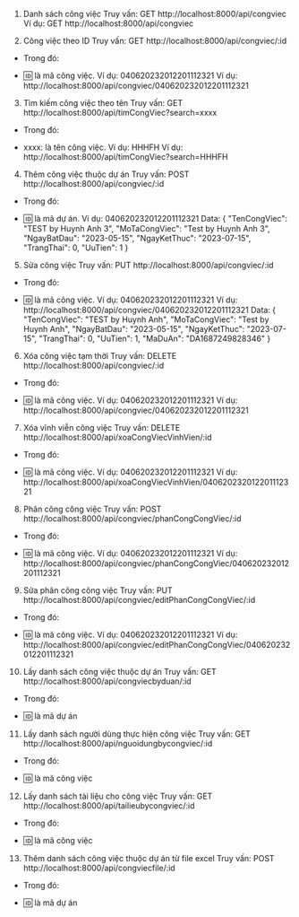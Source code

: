 1. Danh sách công việc
Truy vấn: GET http://localhost:8000/api/congviec
Ví dụ: GET http://localhost:8000/api/congviec


<!-- 1.1 Danh sách công việc sắp xếp
Truy vấn: GET http://localhost:8000/api/congViec/danhSachCongViec?sort&column=???&type=???
- Trong đó: 
+ column: là tên cột cần sắp xếp. Ví dụ: TenCongViec, MoTaCongViec, NgayBatDau, NgayKetThuc,  TrangThai, UuTien
+ type: là kiểu sắp xếp. Ví dụ: DESC (Sắp xếp giảm dần), ASC (Sắp xếp tăng dần).
Ví dụ: GET http://localhost:8000/api/congViec/danhSachCongViec?sort&column=TenCongViec&type=DESC

1.2 Danh sách công việc có phân trang
Truy vấn: GET http://localhost:8000/api/congViec/danhSachCongViec?page=???&limit=???
- Trong đó: 
+ page: là số trang. Ví dụ: page=3
+ limit: là số lượng kết quả cần hiển thị. Ví dụ: limit=5.
Ví dụ: GET http://localhost:8000/api/congViec/danhSachCongViec?page=3&limit=5 -->



2. Công việc theo ID
Truy vấn: GET http://localhost:8000/api/congviec/:id
- Trong đó: 
+ :id: là mã công việc. Ví dụ: 040620232012201112321
Ví dụ: http://localhost:8000/api/congviec/040620232012201112321





3. Tìm kiếm công việc theo tên
Truy vấn: GET http://localhost:8000/api/timCongViec?search=xxxx
- Trong đó: 
+ xxxx: là tên công việc. Ví dụ: HHHFH
Ví dụ: http://localhost:8000/api/timCongViec?search=HHHFH




4. Thêm công việc thuộc dự án
Truy vấn: POST http://localhost:8000/api/congviec/:id
- Trong đó: 
+ :id: là mã dự án. Ví dụ: 040620232012201112321
Data: 
{
    "TenCongViec": "TEST by Huynh Anh 3", 
    "MoTaCongViec": "Test by Huynh Anh 3", 
    "NgayBatDau": "2023-05-15", 
    "NgayKetThuc": "2023-07-15", 
    "TrangThai": 0, 
    "UuTien": 1
}



5. Sửa công việc
Truy vấn: PUT http://localhost:8000/api/congviec/:id
- Trong đó: 
+ :id: là mã công việc. Ví dụ: 040620232012201112321
Ví dụ: http://localhost:8000/api/congviec/040620232012201112321
Data: 
{
    "TenCongViec": "TEST by Huynh Anh", 
    "MoTaCongViec": "Test by Huynh Anh", 
    "NgayBatDau": "2023-05-15", 
    "NgayKetThuc": "2023-07-15", 
    "TrangThai": 0, 
    "UuTien": 1,
    "MaDuAn": "DA1687249828346"
}



6. Xóa công việc tạm thời
Truy vấn: DELETE http://localhost:8000/api/congviec/:id
- Trong đó: 
+ :id: là mã công việc. Ví dụ: 040620232012201112321
Ví dụ: http://localhost:8000/api/congviec/040620232012201112321




7. Xóa vĩnh viễn công việc
Truy vấn: DELETE http://localhost:8000/api/xoaCongViecVinhVien/:id
- Trong đó: 
+ :id: là mã công việc. Ví dụ: 040620232012201112321
Ví dụ: http://localhost:8000/api/xoaCongViecVinhVien/040620232012201112321


8. Phân công công việc
Truy vấn: POST http://localhost:8000/api/congviec/phanCongCongViec/:id
- Trong đó: 
+ :id: là mã công việc. Ví dụ: 040620232012201112321
Ví dụ: http://localhost:8000/api/congviec/phanCongCongViec/040620232012201112321


9. Sửa phân công công việc
Truy vấn: PUT http://localhost:8000/api/congviec/editPhanCongCongViec/:id
- Trong đó: 
+ :id: là mã công việc. Ví dụ: 040620232012201112321
Ví dụ: http://localhost:8000/api/congviec/editPhanCongCongViec/040620232012201112321


10. Lấy danh sách công việc thuộc dự án
Truy vấn: GET http://localhost:8000/api/congviecbyduan/:id
- Trong đó: 
+ :id: là mã dự án


11. Lấy danh sách người dùng thực hiện công việc
Truy vấn: GET http://localhost:8000/api/nguoidungbycongviec/:id
- Trong đó: 
+ :id: là mã công việc



12. Lấy danh sách tài liệu cho công việc
Truy vấn: GET http://localhost:8000/api/tailieubycongviec/:id
- Trong đó: 
+ :id: là mã công việc


13. Thêm danh sách công việc thuộc dự án từ file excel
Truy vấn: POST http://localhost:8000/api/congviecfile/:id
- Trong đó: 
+ :id: là mã dự án
